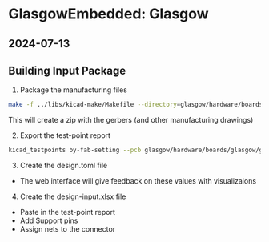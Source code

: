 # GlasgowEmbedded: Glasgow
## 2024-07-13

## Building Input Package
1. Package the manufacturing files
  ```sh
  make -f ../libs/kicad-make/Makefile --directory=glasgow/hardware/boards/glasgow OUTDIR=$(pwd)/testjig PROJECT=glasgow VERSION=C.1.X 
  ```
This will create a zip with the gerbers (and other manufacturing drawings)

2. Export the test-point report
  ```sh
  kicad_testpoints by-fab-setting --pcb glasgow/hardware/boards/glasgow/glasgow.kicad_pcb  --out $(pwd)/testjig/testpoint-report.xlsx --drill-center 
  ```

3. Create the design.toml file
  + The web interface will give feedback on these values with visualizaions


4. Create the design-input.xlsx file
  + Paste in the test-point report
  + Add Support pins
  + Assign nets to the connector
